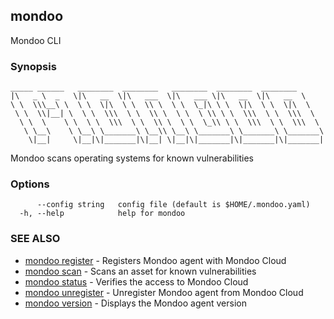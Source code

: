 ## mondoo

Mondoo CLI

### Synopsis

```
_____ ______   ________  ________   ________  ________  ________
|\   _ \  _   \|\   __  \|\   ___  \|\   ___ \|\   __  \|\   __  \
\ \  \\\__\ \  \ \  \|\  \ \  \\ \  \ \  \_|\ \ \  \|\  \ \  \|\  \
 \ \  \\|__| \  \ \  \\\  \ \  \\ \  \ \  \ \\ \ \  \\\  \ \  \\\  \
  \ \  \    \ \  \ \  \\\  \ \  \\ \  \ \  \_\\ \ \  \\\  \ \  \\\  \
   \ \__\    \ \__\ \_______\ \__\\ \__\ \_______\ \_______\ \_______\
    \|__|     \|__|\|_______|\|__| \|__|\|_______|\|_______|\|_______|

```

Mondoo scans operating systems for known vulnerabilities


### Options

```
      --config string   config file (default is $HOME/.mondoo.yaml)
  -h, --help            help for mondoo
```

### SEE ALSO

* [mondoo register](mondoo_register.md)	 - Registers Mondoo agent with Mondoo Cloud
* [mondoo scan](mondoo_scan.md)	 - Scans an asset for known vulnerabilities
* [mondoo status](mondoo_status.md)	 - Verifies the access to Mondoo Cloud
* [mondoo unregister](mondoo_unregister.md)	 - Unregister Mondoo agent from Mondoo Cloud
* [mondoo version](mondoo_version.md)	 - Displays the Mondoo agent version

